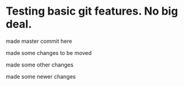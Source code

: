 # Testing basic git features. No big deal.

made master commit here

made some changes to be moved

made some other changes

made some newer changes

